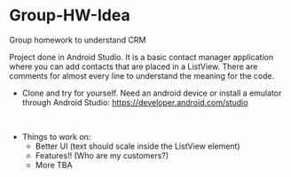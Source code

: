 # Group-HW-Idea
Group homework to understand CRM

Project done in Android Studio. It is a basic contact manager application where you can
add contacts that are placed in a ListView. There are comments for almost every line to understand
the meaning for the code.


* Clone and try for yourself. Need an android device or install a emulator through Android Studio: https://developer.android.com/studio

<br> 

* Things to work on:
    * Better UI (text should scale inside the ListView element)
    * Features!! (Who are my customers?)
    * More TBA

